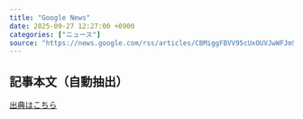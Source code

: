```yaml
---
title: "Google News"
date: 2025-09-27 12:27:00 +0900
categories: ["ニュース"]
source: "https://news.google.com/rss/articles/CBMiggFBVV95cUxOUVJwWFJmSWwxUi01RkVCaGRJWmMzYnlLekRqZHo1dnVaeWVfQnpLcGhBOTBtTGJsY3FyTVZrbU1BdE8yUmJ3VmhzdzZGUFVFOTRfRVF4bDRHMjZhZ1M3UTBzdlM1VW5LS1BlMXA2cFNpUFBSdV91aEVZTUIxYmVLZUV3?oc=5"
---
```


## 記事本文（自動抽出）
<body class="y0K44d EA71Tc" id="readabilityBody"></body>

[出典はこちら](https://news.google.com/rss/articles/CBMiggFBVV95cUxOUVJwWFJmSWwxUi01RkVCaGRJWmMzYnlLekRqZHo1dnVaeWVfQnpLcGhBOTBtTGJsY3FyTVZrbU1BdE8yUmJ3VmhzdzZGUFVFOTRfRVF4bDRHMjZhZ1M3UTBzdlM1VW5LS1BlMXA2cFNpUFBSdV91aEVZTUIxYmVLZUV3?oc=5)
